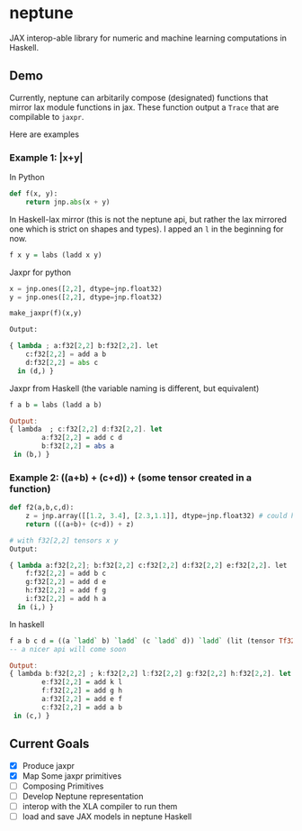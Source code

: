 # neptune

JAX interop-able library for numeric and machine learning computations in Haskell.

## Demo

Currently, neptune can arbitarily compose (designated) functions that mirror lax module functions in jax. These function output a `Trace` that are compilable to `jaxpr`.

Here are examples

### Example 1: |x+y|

In Python

```python
def f(x, y):
    return jnp.abs(x + y)
```

In Haskell-lax mirror (this is not the neptune api, but rather the lax mirrored one which is strict on shapes and types). I apped an `l` in the beginning for now.

```haskell
f x y = labs (ladd x y)
```

Jaxpr for python

```python
x = jnp.ones([2,2], dtype=jnp.float32)
y = jnp.ones([2,2], dtype=jnp.float32)

make_jaxpr(f)(x,y)

Output:

{ lambda ; a:f32[2,2] b:f32[2,2]. let
    c:f32[2,2] = add a b
    d:f32[2,2] = abs c
  in (d,) }
```

Jaxpr from Haskell (the variable naming is different, but equivalent)

```haskell
f a b = labs (ladd a b)

Output:
{ lambda  ; c:f32[2,2] d:f32[2,2]. let
        a:f32[2,2] = add c d
        b:f32[2,2] = abs a
 in (b,) }
```

### Example 2: ((a+b) + (c+d)) + (some tensor created in a function)

```python
def f2(a,b,c,d):
    z = jnp.array([[1.2, 3.4], [2.3,1.1]], dtype=jnp.float32) # could have been any
    return (((a+b)+ (c+d)) + z)

# with f32[2,2] tensors x y
Output:

{ lambda a:f32[2,2]; b:f32[2,2] c:f32[2,2] d:f32[2,2] e:f32[2,2]. let
    f:f32[2,2] = add b c
    g:f32[2,2] = add d e
    h:f32[2,2] = add f g
    i:f32[2,2] = add h a
  in (i,) }

```

In haskell

```haskell
f a b c d = ((a `ladd` b) `ladd` (c `ladd` d)) `ladd` (lit (tensor Tf32 [2,2] "z" Tlit))
-- a nicer api will come soon

Output:
{ lambda b:f32[2,2] ; k:f32[2,2] l:f32[2,2] g:f32[2,2] h:f32[2,2]. let
        e:f32[2,2] = add k l
        f:f32[2,2] = add g h
        a:f32[2,2] = add e f
        c:f32[2,2] = add a b
 in (c,) }

```

## Current Goals

- [x] Produce jaxpr
- [x] Map Some jaxpr primitives
- [ ] Composing Primitives
- [ ] Develop Neptune representation
- [ ] interop with the XLA compiler to run them
- [ ] load and save JAX models in neptune Haskell
